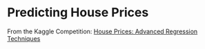 # Predicting House Prices

From the Kaggle Competition: [House Prices: Advanced Regression Techniques](https://www.kaggle.com/c/house-prices-advanced-regression-techniques)
